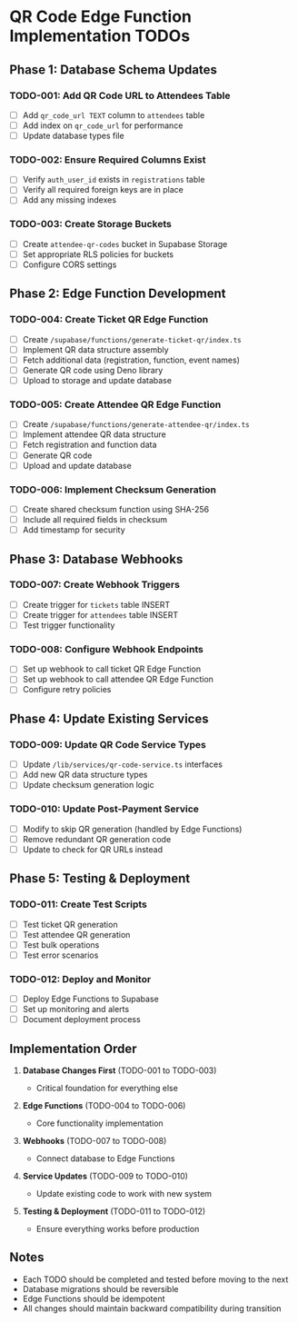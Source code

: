 # QR Code Edge Function Implementation TODOs

## Phase 1: Database Schema Updates

### TODO-001: Add QR Code URL to Attendees Table
- [ ] Add `qr_code_url TEXT` column to `attendees` table
- [ ] Add index on `qr_code_url` for performance
- [ ] Update database types file

### TODO-002: Ensure Required Columns Exist
- [ ] Verify `auth_user_id` exists in `registrations` table
- [ ] Verify all required foreign keys are in place
- [ ] Add any missing indexes

### TODO-003: Create Storage Buckets
- [ ] Create `attendee-qr-codes` bucket in Supabase Storage
- [ ] Set appropriate RLS policies for buckets
- [ ] Configure CORS settings

## Phase 2: Edge Function Development

### TODO-004: Create Ticket QR Edge Function
- [ ] Create `/supabase/functions/generate-ticket-qr/index.ts`
- [ ] Implement QR data structure assembly
- [ ] Fetch additional data (registration, function, event names)
- [ ] Generate QR code using Deno library
- [ ] Upload to storage and update database

### TODO-005: Create Attendee QR Edge Function
- [ ] Create `/supabase/functions/generate-attendee-qr/index.ts`
- [ ] Implement attendee QR data structure
- [ ] Fetch registration and function data
- [ ] Generate QR code
- [ ] Upload and update database

### TODO-006: Implement Checksum Generation
- [ ] Create shared checksum function using SHA-256
- [ ] Include all required fields in checksum
- [ ] Add timestamp for security

## Phase 3: Database Webhooks

### TODO-007: Create Webhook Triggers
- [ ] Create trigger for `tickets` table INSERT
- [ ] Create trigger for `attendees` table INSERT
- [ ] Test trigger functionality

### TODO-008: Configure Webhook Endpoints
- [ ] Set up webhook to call ticket QR Edge Function
- [ ] Set up webhook to call attendee QR Edge Function
- [ ] Configure retry policies

## Phase 4: Update Existing Services

### TODO-009: Update QR Code Service Types
- [ ] Update `/lib/services/qr-code-service.ts` interfaces
- [ ] Add new QR data structure types
- [ ] Update checksum generation logic

### TODO-010: Update Post-Payment Service
- [ ] Modify to skip QR generation (handled by Edge Functions)
- [ ] Remove redundant QR generation code
- [ ] Update to check for QR URLs instead

## Phase 5: Testing & Deployment

### TODO-011: Create Test Scripts
- [ ] Test ticket QR generation
- [ ] Test attendee QR generation
- [ ] Test bulk operations
- [ ] Test error scenarios

### TODO-012: Deploy and Monitor
- [ ] Deploy Edge Functions to Supabase
- [ ] Set up monitoring and alerts
- [ ] Document deployment process

## Implementation Order

1. **Database Changes First** (TODO-001 to TODO-003)
   - Critical foundation for everything else
   
2. **Edge Functions** (TODO-004 to TODO-006)
   - Core functionality implementation
   
3. **Webhooks** (TODO-007 to TODO-008)
   - Connect database to Edge Functions
   
4. **Service Updates** (TODO-009 to TODO-010)
   - Update existing code to work with new system
   
5. **Testing & Deployment** (TODO-011 to TODO-012)
   - Ensure everything works before production

## Notes

- Each TODO should be completed and tested before moving to the next
- Database migrations should be reversible
- Edge Functions should be idempotent
- All changes should maintain backward compatibility during transition
